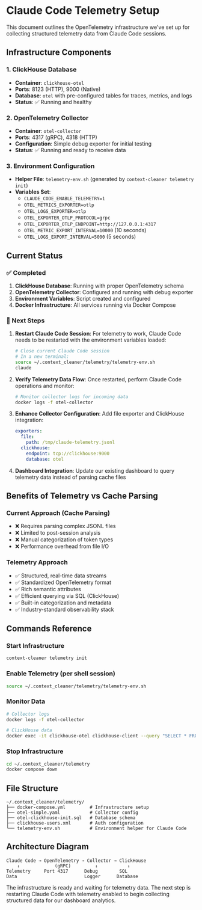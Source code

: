 # Claude Code Telemetry Setup

This document outlines the OpenTelemetry infrastructure we've set up for collecting structured telemetry data from Claude Code sessions.

## Infrastructure Components

### 1. ClickHouse Database
- **Container**: `clickhouse-otel`
- **Ports**: 8123 (HTTP), 9000 (Native)
- **Database**: `otel` with pre-configured tables for traces, metrics, and logs
- **Status**: ✅ Running and healthy

### 2. OpenTelemetry Collector
- **Container**: `otel-collector` 
- **Ports**: 4317 (gRPC), 4318 (HTTP)
- **Configuration**: Simple debug exporter for initial testing
- **Status**: ✅ Running and ready to receive data

### 3. Environment Configuration
- **Helper File**: `telemetry-env.sh` (generated by `context-cleaner telemetry init`)
- **Variables Set**:
  - `CLAUDE_CODE_ENABLE_TELEMETRY=1`
  - `OTEL_METRICS_EXPORTER=otlp`
  - `OTEL_LOGS_EXPORTER=otlp`
  - `OTEL_EXPORTER_OTLP_PROTOCOL=grpc`
  - `OTEL_EXPORTER_OTLP_ENDPOINT=http://127.0.0.1:4317`
  - `OTEL_METRIC_EXPORT_INTERVAL=10000` (10 seconds)
  - `OTEL_LOGS_EXPORT_INTERVAL=5000` (5 seconds)

## Current Status

### ✅ Completed
1. **ClickHouse Database**: Running with proper OpenTelemetry schema
2. **OpenTelemetry Collector**: Configured and running with debug exporter
3. **Environment Variables**: Script created and configured
4. **Docker Infrastructure**: All services running via Docker Compose

### 🔄 Next Steps

1. **Restart Claude Code Session**: For telemetry to work, Claude Code needs to be restarted with the environment variables loaded:
   ```bash
   # Close current Claude Code session
   # In a new terminal:
   source ~/.context_cleaner/telemetry/telemetry-env.sh
   claude
   ```

2. **Verify Telemetry Data Flow**: Once restarted, perform Claude Code operations and monitor:
   ```bash
   # Monitor collector logs for incoming data
   docker logs -f otel-collector
   ```

3. **Enhance Collector Configuration**: Add file exporter and ClickHouse integration:
   ```yaml
   exporters:
     file:
       path: /tmp/claude-telemetry.jsonl
     clickhouse:
       endpoint: tcp://clickhouse:9000
       database: otel
   ```

4. **Dashboard Integration**: Update our existing dashboard to query telemetry data instead of parsing cache files

## Benefits of Telemetry vs Cache Parsing

### Current Approach (Cache Parsing)
- ❌ Requires parsing complex JSONL files
- ❌ Limited to post-session analysis
- ❌ Manual categorization of token types
- ❌ Performance overhead from file I/O

### Telemetry Approach
- ✅ Structured, real-time data streams
- ✅ Standardized OpenTelemetry format
- ✅ Rich semantic attributes
- ✅ Efficient querying via SQL (ClickHouse)
- ✅ Built-in categorization and metadata
- ✅ Industry-standard observability stack

## Commands Reference

### Start Infrastructure
```bash
context-cleaner telemetry init
```

### Enable Telemetry (per shell session)
```bash
source ~/.context_cleaner/telemetry/telemetry-env.sh
```

### Monitor Data
```bash
# Collector logs
docker logs -f otel-collector

# ClickHouse data
docker exec -it clickhouse-otel clickhouse-client --query "SELECT * FROM otel.traces LIMIT 5"
```

### Stop Infrastructure
```bash
cd ~/.context_cleaner/telemetry
docker compose down
```

## File Structure
```
~/.context_cleaner/telemetry/
├── docker-compose.yml         # Infrastructure setup
├── otel-simple.yaml           # Collector config
├── otel-clickhouse-init.sql   # Database schema
├── clickhouse-users.xml       # Auth configuration
└── telemetry-env.sh           # Environment helper for Claude Code
```

## Architecture Diagram

```
Claude Code → OpenTelemetry → Collector → ClickHouse
    ↓             (gRPC)         ↓           ↓
Telemetry     Port 4317      Debug        SQL
Data                         Logger      Database
```

The infrastructure is ready and waiting for telemetry data. The next step is restarting Claude Code with telemetry enabled to begin collecting structured data for our dashboard analytics.
